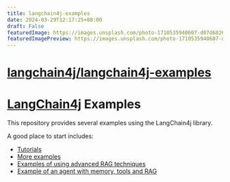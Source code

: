 ```yaml
---
title: langchain4j-examples
date: 2024-03-29T12:17:25+08:00
draft: False
featuredImage: https://images.unsplash.com/photo-1710535940607-d07d6826c324?ixid=M3w0NjAwMjJ8MHwxfHJhbmRvbXx8fHx8fHx8fDE3MTE2ODU3NjV8&ixlib=rb-4.0.3
featuredImagePreview: https://images.unsplash.com/photo-1710535940607-d07d6826c324?ixid=M3w0NjAwMjJ8MHwxfHJhbmRvbXx8fHx8fHx8fDE3MTE2ODU3NjV8&ixlib=rb-4.0.3
---
```


# [langchain4j/langchain4j-examples](https://github.com/langchain4j/langchain4j-examples)

# [LangChain4j](https://github.com/langchain4j/langchain4j) Examples

This repository provides several examples using the LangChain4j library.

A good place to start includes:
- [Tutorials](https://github.com/langchain4j/langchain4j-examples/tree/main/tutorials/src/main/java)
- [More examples](https://github.com/langchain4j/langchain4j-examples/tree/main/other-examples/src/main/java)
- [Examples of using advanced RAG techniques](https://github.com/langchain4j/langchain4j-examples/tree/main/rag-examples/src/main/java)
- [Example of an agent with memory, tools and RAG](https://github.com/langchain4j/langchain4j-examples/blob/5a19b723661530cf64846a256e2b01b060e7fb0b/customer-support-agent-example/src/main/java/dev/langchain4j/example/CustomerSupportAgentApplication.java#L39)
